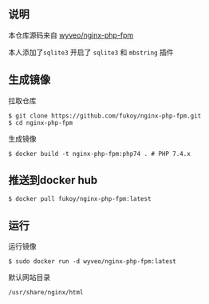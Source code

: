 ## 说明
本仓库源码来自 [wyveo/nginx-php-fpm](https://github.com/wyveo/nginx-php-fpm)

本人添加了`sqlite3`  开启了 `sqlite3` 和 `mbstring` 插件

## 生成镜像

拉取仓库

```
$ git clone https://github.com/fukoy/nginx-php-fpm.git
$ cd nginx-php-fpm
```

生成镜像
```
$ docker build -t nginx-php-fpm:php74 . # PHP 7.4.x
```

## 推送到docker hub
```
$ docker pull fukoy/nginx-php-fpm:latest
```

## 运行
运行镜像
```
$ sudo docker run -d wyveo/nginx-php-fpm:latest
```

默认网站目录
```
/usr/share/nginx/html
```
